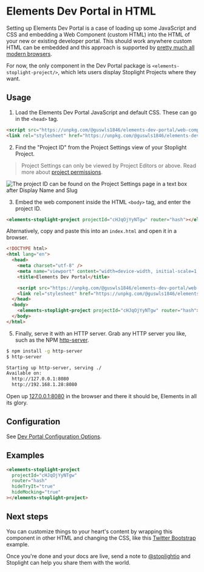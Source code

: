 # Elements Dev Portal in HTML

Setting up Elements Dev Portal is a case of loading up some JavaScript and CSS and embedding a Web Component (custom
HTML) into the HTML of your new or existing developer portal. This should work anywhere custom HTML can be embedded and
this approach is supported by [pretty much all modern browsers](https://caniuse.com/custom-elementsv1).

For now, the only component in the Dev Portal package is `<elements-stoplight-project/>`, which lets users display
Stoplight Projects where they want.

## Usage

1. Load the Elements Dev Portal JavaScript and default CSS. These can go in the `<head>` tag.

```html
<script src="https://unpkg.com/@guswls1846/elements-dev-portal/web-components.min.js"></script>
<link rel="stylesheet" href="https://unpkg.com/@guswls1846/elements-dev-portal/styles.min.css" />
```

2. Find the "Project ID" from the Project Settings view of your Stoplight Project.

> Project Settings can only be viewed by Project Editors or above. Read more about
> [project permissions](https://docs.stoplight.io/docs/platform/ZG9jOjg1NjcyNzE-manage-project-access#project-roles).

![The project ID can be found on the Project Settings page in a text box after Display Name and Slug](../../images/projectId.png)

3. Embed the web component inside the HTML `<body>` tag, and enter the project ID.

```html
<elements-stoplight-project projectId="cHJqOjYyNTgw" router="hash"></elements-stoplight-project>
```

Alternatively, copy and paste this into an `index.html` and open it in a browser.

```html
<!DOCTYPE html>
<html lang="en">
  <head>
    <meta charset="utf-8" />
    <meta name="viewport" content="width=device-width, initial-scale=1, shrink-to-fit=no" />
    <title>Elements Dev Portal</title>

    <script src="https://unpkg.com/@guswls1846/elements-dev-portal/web-components.min.js"></script>
    <link rel="stylesheet" href="https://unpkg.com/@guswls1846/elements-dev-portal/styles.min.css" />
  </head>
  <body>
    <elements-stoplight-project projectId="cHJqOjYyNTgw" router="hash"></elements-stoplight-project>
  </body>
</html>
```

5. Finally, serve it with an HTTP server. Grab any HTTP server you like, such as the NPM
   [http-server](https://www.npmjs.com/package/http-server).

```bash
$ npm install -g http-server
$ http-server

Starting up http-server, serving ./
Available on:
  http://127.0.0.1:8080
  http://192.168.1.28:8080
```

Open up [127.0.0.1:8080](http://127.0.0.1:8080) in the browser and there it should be, Elements in all its glory.

## Configuration

See [Dev Portal Configuration Options](dev-portal-options.md).

## Examples

<!-- title: Hiding Try It and Mocking -->

```html
<elements-stoplight-project
  projectId="cHJqOjYyNTgw"
  router="hash"
  hideTryIt="true"
  hideMocking="true"
></elements-stoplight-project>
```

## Next steps

You can customize things to your heart's content by wrapping this component in other HTML and changing the CSS, like
this [Twitter Bootstrap](https://github.com/stoplightio/elements/blob/main/examples/bootstrap/project.html) example.

Once you're done and your docs are live, send a note to [@stoplightio](https://twitter.com/stoplightio) and Stoplight
can help you share them with the world.
